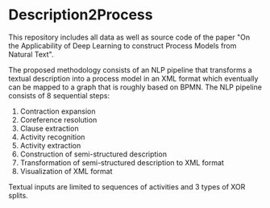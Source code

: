 # Description2Process
This repository includes all data as well as source code of the paper "On the Applicability of Deep Learning to construct Process Models from Natural Text". 

The proposed methodology consists of an NLP pipeline that transforms a textual description into a process model in an XML format which eventually can be mapped to a graph that is roughly based on BPMN. The NLP pipeline consists of 8 sequential steps:

1. Contraction expansion
2. Coreference resolution
3. Clause extraction
4. Activity recognition
5. Activity extraction
6. Construction of semi-structured description
7. Transformation of semi-structured description to XML format
8. Visualization of XML format 

Textual inputs are limited to sequences of activities and 3 types of XOR splits. 

